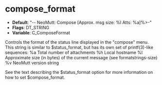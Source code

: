 # compose_format

- **Default**: "-- NeoMutt: Compose  [Approx. msg size: %l   Atts: %a]%>-"
- **Flags**: DT_STRING
- **Variable**: C_ComposeFormat

Controls the format of the status line displayed in the "compose"
menu.  This string is similar to $status_format, but has its own
set of printf(3)-like sequences:
%a      Total number of attachments
%h      Local hostname
%l      Approximate size (in bytes) of the current message (see formatstrings-size)
%v      NeoMutt version string

See the text describing the $status_format option for more
information on how to set $compose_format.
